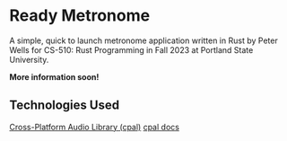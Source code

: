 # Ready Metronome

A simple, quick to launch metronome application written in Rust by Peter Wells for CS-510: Rust Programming in Fall 2023 at Portland State University.

**More information soon!**

<!-- ## Installation -->

<!-- ## Usage -->

## Technologies Used

[Cross-Platform Audio Library (cpal)](https://github.com/RustAudio/cpal)
[cpal docs](https://docs.rs/cpal/0.15.2/cpal/)
<!-- portaudio-rs = "0.3.2" -->

<!-- ## License -->